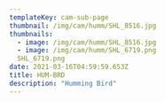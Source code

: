 ```yaml
---
templateKey: cam-sub-page
thumbnail: /img/cam/humm/SHL_8516.jpg
thumbnails:
  - image: /img/cam/humm/SHL_8516.jpg
  - image: /img/cam/humm/SHL_6719.png
  SHL_6719.png
date: 2021-03-16T04:59:59.653Z
title: HUM-BRD 
description: "Humming Bird"
---
```

